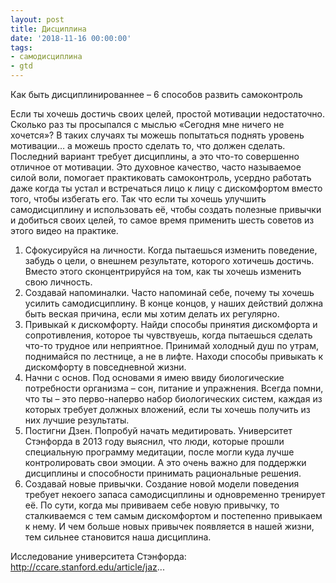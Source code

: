 ```yaml
---
layout: post
title: Дисциплина
date: '2018-11-16 00:00:00'
tags:
- самодисциплина
- gtd
---
```


Как быть дисциплинированнее – 6 способов развить самоконтроль

Если ты хочешь достичь своих целей, простой мотивации недостаточно. Сколько раз ты просыпался с мыслью «Сегодня мне ничего не хочется»? В таких случаях ты можешь попытаться поднять уровень мотивации… а можешь просто сделать то, что должен сделать. 
Последний вариант требует дисциплины, а это что-то совершенно отличное от мотивации. Это духовное качество, часто называемое силой воли, помогает практиковать самоконтроль, усердно работать даже когда ты устал и встречаться лицо к лицу с дискомфортом вместо того, чтобы избегать его. 
Так что если ты хочешь улучшить самодисциплину и использовать её, чтобы создать полезные привычки и добиться своих целей, то самое время применить шесть советов из этого видео на практике. 
1. Сфокусируйся на личности. Когда пытаешься изменить поведение, забудь о цели, о внешнем результате, которого хотичешь достичь. Вместо этого сконцентрируйся на том, как ты хочешь изменить свою личность.
2. Создавай напоминалки. Часто напоминай себе, почему ты хочешь усилить самодисциплину. В конце концов, у наших действий должна быть веская причина, если мы хотим делать их регулярно.
3. Привыкай к дискомфорту. Найди способы принятия дискомфорта и сопротивления, которое ты чувствуешь, когда пытаешься сделать что-то трудное или неприятное. Принимай холодный душ по утрам, поднимайся по лестнице, а не в лифте. Находи способы привыкать к дискомфорту в повседневной жизни.
4. Начни с основ. Под основами я имею ввиду биологические потребности организма – сон, питание и упражнения. Всегда помни, что ты – это перво-наперво набор биологических систем, каждая из которых требует должных вложений, если ты хочешь получить из них лучшие результаты.
5. Постигни Дзен. Попробуй начать медитировать. Университет Стэнфорда в 2013 году выяснил, что люди, которые прошли специальную программу медитации, после могли куда лучше контролировать свои эмоции. А это очень важно для поддержки дисциплины и способности принимать рациональные решения.
6. Создавай новые привычки. Создание новой модели поведения требует некоего запаса самодисциплины и одновременно тренирует её. По сути, когда мы прививаем себе новую привычку, то сталкиваемся с тем самым дискомфортом и постепенно привыкаем к нему. И чем больше новых привычек появляется в нашей жизни, тем сильнее становится наша дисциплина.

Исследование университета Стэнфорда: http://ccare.stanford.edu/article/jaz...
